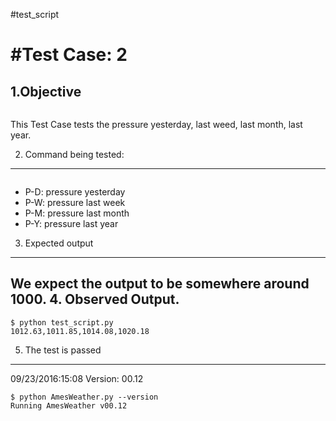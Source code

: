 #test_script

#Test Case: 2
=============
1.Objective
-------------------------
```os.system('python AmesWeather.py P-D P-W P-M P-Y')
```
This Test Case tests the pressure yesterday, last weed, last month, last year.

2. Command being tested:
---------------------------------
``` P-D P-W P-M P-Y
```
  * P-D: pressure yesterday
  * P-W: pressure last week
  * P-M: pressure last month
  * P-Y: pressure last year

  
3. Expected output
-----------------------------------------
We expect the output to be somewhere around 1000.
4. Observed Output.
----------------------------------------
```
$ python test_script.py
1012.63,1011.85,1014.08,1020.18
```

5. The test is passed
----------------------------------------
09/23/2016:15:08
Version: 00.12
```
$ python AmesWeather.py --version
Running AmesWeather v00.12
```
